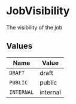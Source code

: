 # JobVisibility

The visibility of the job


## Values

| Name       | Value      |
| ---------- | ---------- |
| `DRAFT`    | draft      |
| `PUBLIC`   | public     |
| `INTERNAL` | internal   |